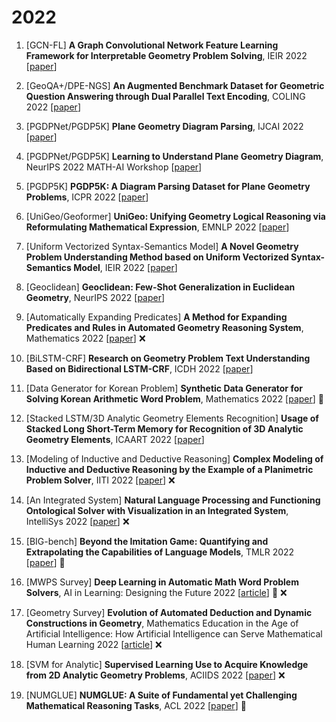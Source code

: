 # 2022

1. [GCN-FL] **A Graph Convolutional Network Feature Learning Framework for Interpretable Geometry Problem Solving**, IEIR 2022 [[paper](https://ieeexplore.ieee.org/abstract/document/10050084)]

2. [GeoQA+/DPE-NGS] **An Augmented Benchmark Dataset for Geometric Question Answering through Dual Parallel Text Encoding**, COLING 2022 [[paper](https://aclanthology.org/2022.coling-1.130/)]

3. [PGDPNet/PGDP5K] **Plane Geometry Diagram Parsing**, IJCAI 2022 [[paper](https://www.ijcai.org/proceedings/2022/228)]

4. [PGDPNet/PGDP5K] **Learning to Understand Plane Geometry Diagram**, NeurIPS 2022 MATH-AI Workshop [[paper](https://mathai2022.github.io/papers/6.pdf)]

5. [PGDP5K] **PGDP5K: A Diagram Parsing Dataset for Plane Geometry Problems**, ICPR 2022 [[paper](https://ieeexplore.ieee.org/abstract/document/9956397)]

6. [UniGeo/Geoformer] **UniGeo: Unifying Geometry Logical Reasoning via Reformulating Mathematical Expression**, EMNLP 2022 [[paper](https://aclanthology.org/2022.emnlp-main.218/)]

7. [Uniform Vectorized Syntax-Semantics Model] **A Novel Geometry Problem Understanding Method based on Uniform Vectorized Syntax-Semantics Model**, IEIR 2022 [[paper](https://ieeexplore.ieee.org/abstract/document/10050038)]

8. [Geoclidean] **Geoclidean: Few-Shot Generalization in Euclidean Geometry**, NeurIPS 2022 [[paper](https://proceedings.neurips.cc/paper_files/paper/2022/hash/feb34ce77fc8b94c85d12e608b23ce67-Abstract-Datasets_and_Benchmarks.html)]

9. [Automatically Expanding Predicates] **A Method for Expanding Predicates and Rules in Automated Geometry Reasoning System**, Mathematics 2022 [[paper](https://www.mdpi.com/2227-7390/10/7/1177)] :x:

10. [BiLSTM-CRF] **Research on Geometry Problem Text Understanding Based on Bidirectional LSTM-CRF**, ICDH 2022 [[paper](https://ieeexplore.ieee.org/abstract/document/9978458)]

11. [Data Generator for Korean Problem] **Synthetic Data Generator for Solving Korean Arithmetic Word Problem**, Mathematics 2022 [[paper](https://www.mdpi.com/2227-7390/10/19/3525)] :large_blue_circle:

12. [Stacked LSTM/3D Analytic Geometry Elements Recognition] **Usage of Stacked Long Short-Term Memory for Recognition of 3D Analytic Geometry Elements**, ICAART 2022 [[paper](https://www.scitepress.org/Papers/2022/108989/108989.pdf)]

13. [Modeling of Inductive and Deductive Reasoning] **Complex Modeling of Inductive and Deductive Reasoning by the Example of a Planimetric Problem Solver**, IITI 2022 [[paper](https://link.springer.com/chapter/10.1007/978-3-031-19620-1_43)] :x:

14. [An Integrated System] **Natural Language Processing and Functioning Ontological Solver with Visualization in an Integrated System**, IntelliSys 2022 [[paper](https://link.springer.com/chapter/10.1007/978-3-031-16078-3_46)] :x:

15. [BIG-bench] **Beyond the Imitation Game: Quantifying and Extrapolating the Capabilities of Language Models**, TMLR 2022 [[paper](https://iris.uniroma1.it/handle/11573/1724128)] :large_blue_circle:

16. [MWPS Survey] **Deep Learning in Automatic Math Word Problem Solvers**, AI in Learning: Designing the Future 2022 [[article](https://library.oapen.org/bitstream/handle/20.500.12657/61269/978-3-031-09687-7.pdf?sequence=1#page=246)] :large_blue_circle: :x:

17. [Geometry Survey] **Evolution of Automated Deduction and Dynamic Constructions in Geometry**, Mathematics Education in the Age of Artificial Intelligence: How Artificial Intelligence can Serve Mathematical Human Learning 2022 [[article](https://link.springer.com/chapter/10.1007/978-3-030-86909-0_1)] :x:

18. [SVM for Analytic] **Supervised Learning Use to Acquire Knowledge from 2D Analytic Geometry Problems**, ACIIDS 2022 [[paper](https://link.springer.com/chapter/10.1007/978-981-19-8234-7_15)] :x:

19. [NUMGLUE] **NUMGLUE: A Suite of Fundamental yet Challenging Mathematical Reasoning Tasks**, ACL 2022 [[paper](https://aclanthology.org/2022.acl-long.246/)] :large_blue_circle: